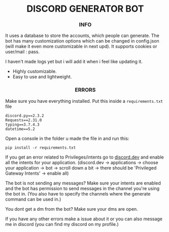 <h1 align="center">
	  DISCORD GENERATOR BOT
</h1>

<h3 align="center">
	  INFO
</h3>

It uses a database to store the accounts, which people can generate. The bot has many customization options which can be changed in config.json (will make it even more customizable in next upd). It supports cookies or user/mail : pass.

I haven't made logs yet but i will add it when i feel like updating it.

* Highly customizable.
* Easy to use and lightweight.

<h3 align="center">
	  ERRORS

</h3>

Make sure you have everything installed. Put this inside a `requirements.txt` file
```
discord.py==2.3.2
Requests==2.31.0
typing==3.7.4.3
datetime==5.2
```
Open a console in the folder u made the file in and run this:
```
pip install -r requirements.txt
```

If you get an error related to Privileges/intents go to [discord.dev](https://discord.dev) and enable all the intents for your application. 
(discord.dev -> applications -> choose your application -> bot -> scroll down a bit -> there should be 'Privileged Gateway Intents' -> enable all)

The bot is not sending any messages? Make sure your intents are enabled and the bot has permission to send messages in the channel you're using the bot in. (You also have to specify the channels where the generate command can be used in.)

You dont get a dm from the bot? Make sure your dms are open.

If you have any other errors make a issue about it or you can also message me in discord (you can find my discord on my profile.)
